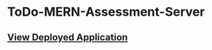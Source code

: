 # ToDo-MERN-Assessment-Server

## [View Deployed Application](https://todo-list-assessment.netlify.app)
